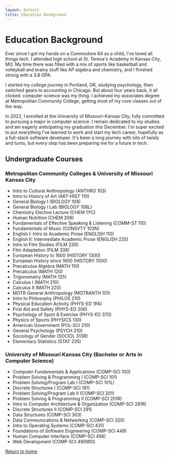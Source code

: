 ```yaml
---
layout: default
title: Education Background
---
```


# Education Background

Ever since I got my hands on a Commodore 64 as a child, I've loved all things tech. I attended high school at St. Teresa's Academy in Kansas City, MO. My time there was filled with a mix of sports like basketball and volleyball and brainy stuff like AP algebra and chemistry, and I finished strong with a 3.8 GPA.

I started my college journey in Portland, OR, studying psychology, then switched gears to accounting in Chicago. But about four years back, it all clicked: computer science was my thing. I achieved my associates degree at Metropolitan Community College, getting most of my core classes out of the way.

In 2022, I enrolled at the University of Missouri-Kansas City, fully committed to pursuing a major in computer science. I remain dedicated to my studies and am eagerly anticipating my graduation this December. I'm super excited to put everything I've learned to work and start my tech career, hopefully as a full-stack software developer. It's been a long journey with lots of twists and turns, but every step has been preparing me for a future in tech.

## Undergraduate Courses 

### Metropolitan Community Colleges & University of Missouri Kansas City

- Intro to Cultural Anthropology (ANTHRO 103)
- Intro to History of Art (ART-HIST 110)
- General Biology I (BIOLOGY 108)
- General Biology I Lab (BIOLOGY 108L)
- Chemistry Elective Lecture (CHEM 1YC)
- Human Nutrition (CHEM 206)
- Fundamentals of Effective Speaking & Listening (COMM-ST 110)
- Fundamentals of Music (CONSVTY 103N)
- English I: Intro to Academic Prose (ENGLISH 110)
- English II: Intermediate Academic Prose (ENGLISH 225)
- Intro to Film Studies (FILM 230)
- Film Adaptation (FILM 338)
- European History to 1600 (HISTORY 1300)
- European History since 1600 (HISTORY 1500)
- Precalculus Algebra (MATH 110)
- Precalculus (MATH 120)
- Trigonometry (MATH 125)
- Calculus I (MATH 210)
- Calculus II (MATH 220)
- MOTR General Anthropology (MOTRANTH 101)
- Intro to Philosophy (PHILOS 210)
- Physical Education Activity (PHYS-ED 1PA)
- First Aid and Safety (PHYS-ED 206)
- Psychology of Sport & Exercise (PHYS-ED 370)
- Physics of Sports (PHYSICS 130)
- American Government (POL-SCI 210)
- General Psychology (PSYCH 210)
- Sociology of Gender (SOCIOL 313R)
- Elementary Statistics (STAT 235)

### University of Missouri Kansas City (Bachelor or Arts in Computer Science)

- Computer Fundamentals & Applications (COMP-SCI 100)
- Problem Solving & Programming I (COMP-SCI 101)
- Problem Solving/Program Lab I (COMP-SCI 101L)
- Discrete Structures I (COMP-SCI 191)
- Problem Solving/Program Lab II (COMP-SCI 201)
- Problem Solving & Programming II (COMP-SCI 201R)
- Intro to Computer Architecture & Organization (COMP-SCI 281R)
- Discrete Structures II (COMP-SCI 291)
- Data Structures (COMP-SCI 303)
- Data Communications & Networking (COMP-SCI 320)
- Intro to Operating Systems (COMP-SCI 431)
- Foundations of Software Engineering (COMP-SCI 449)
- Human Computer Interface (COMP-SCI 456)
- Web Development (COMP-SCI 490WD)



[Return to home](/)
